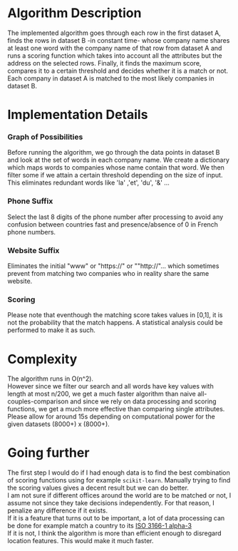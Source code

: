 # Algorithm Description
The implemented algorithm goes through each row in the first dataset A, finds the rows in dataset B -in constant time- whose company name shares at least one word with the company name of that row from dataset A and runs a scoring function which takes into account all the attributes but the address on the selected rows. Finally, it finds the maximum score, compares it to a certain threshold and decides whether it is a match or not.  
Each company in dataset A is matched to the most likely companies in dataset B.

# Implementation Details

### Graph of Possibilities
Before running the algorithm, we go through the data points in dataset B and look at the set of words in each company name. We create a dictionary which maps words to companies whose name contain that word. We then filter some if we attain a certain threshold depending on the size of input. This eliminates redundant words like 'la' ,'et', 'du', '&' ...

### Phone Suffix
Select the last 8 digits of the phone number after processing to avoid any confusion between countries fast and presence/absence of 0 in French phone numbers.

### Website Suffix
Eliminates the initial "www" or "https://" or ""http://"... which sometimes prevent from matching two companies who in reality share the same website.

### Scoring
Please note that eventhough the matching score takes values in [0,1], it is not the probability that the match happens. A statistical analysis could be performed to make it as such.

# Complexity
The algorithm runs in O(n^2).  
However since we filter our search and all words have key values with length at most n/200, we get a much faster algorithm than naive all-couples-comparison and since we rely on data processing and scoring functions, we get a much more effective than comparing single attributes.  
Please allow for around 15s depending on computational power for the given datasets (8000+) x (8000+). 

# Going further
The first step I would do if I had enough data is to find the best combination of scoring functions using for example `scikit-learn`. Manually trying to find the scoring values gives a decent result but we can do better.  
I am not sure if different offices around the world are to be matched or not, I assume not since they take decisions independently. For that reason, I penalize any difference if it exists.  
If it is a feature that turns out to be important,  a lot of data processing can be done for example match a country to its [ISO 3166-1 alpha-3](https://en.wikipedia.org/wiki/ISO_3166-1_alpha-3)  
If it is not, I think the algorithm is more than efficient enough to disregard location features. This would make it much faster.